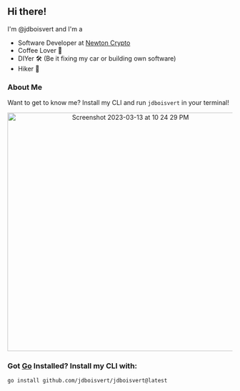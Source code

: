## Hi there!

I'm @jdboisvert and I'm a
- Software Developer at [Newton Crypto](https://www.newton.co/)
- Coffee Lover 🤤
- DIYer 🛠️ (Be it fixing my car or building own software)
- Hiker 🥾


### About Me
Want to get to know me? Install my CLI and run `jdboisvert` in your terminal!

<p align="center">
    <img width="535" alt="Screenshot 2023-03-13 at 10 24 29 PM" src="https://user-images.githubusercontent.com/40838156/224877172-6f11eea0-540d-48c7-87f3-87b774967982.png">
</p>

### Got [Go](https://go.dev/dl/) Installed? Install my CLI with:
```shell
go install github.com/jdboisvert/jdboisvert@latest
```

